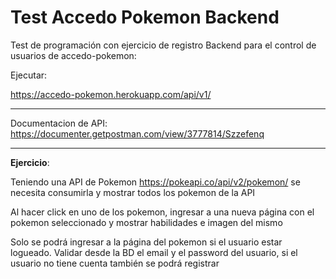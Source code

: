 # Test Accedo Pokemon Backend
Test de programación con ejercicio de registro Backend para el control de usuarios de accedo-pokemon:

Ejecutar: 

<a href="https://accedo-pokemon.herokuapp.com/api/v1/" target="_blank">https://accedo-pokemon.herokuapp.com/api/v1/</a>

* * *
Documentacion de API:
<a href="https://documenter.getpostman.com/view/3777814/Szzefenq" target="_blank">https://documenter.getpostman.com/view/3777814/Szzefenq</a>

* * *
**Ejercicio**:

Teniendo una API de Pokemon https://pokeapi.co/api/v2/pokemon/ se necesita consumirla y mostrar
todos los pokemon de la API

Al hacer click en uno de los pokemon, ingresar a una nueva página con el pokemon seleccionado y
mostrar habilidades e imagen del mismo

Solo se podrá ingresar a la página del pokemon si el usuario estar logueado. Validar desde la BD el
email y el password del usuario, si el usuario no tiene cuenta también se podrá registrar




